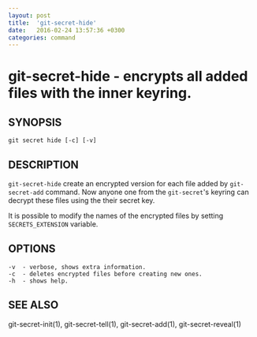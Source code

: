 ```yaml
---
layout: post
title:  'git-secret-hide'
date:   2016-02-24 13:57:36 +0300
categories: command
---
```

git-secret-hide - encrypts all added files with the inner keyring.
==================================================================

## SYNOPSIS

    git secret hide [-c] [-v]


## DESCRIPTION
`git-secret-hide` create an encrypted version for each file added by `git-secret-add` command. Now anyone one from the `git-secret`'s keyring can decrypt these files using the their secret key.

It is possible to modify the names of the encrypted files by setting `SECRETS_EXTENSION` variable.


## OPTIONS

    -v  - verbose, shows extra information.
    -c  - deletes encrypted files before creating new ones.
    -h  - shows help.


## SEE ALSO

git-secret-init(1), git-secret-tell(1), git-secret-add(1), git-secret-reveal(1)
